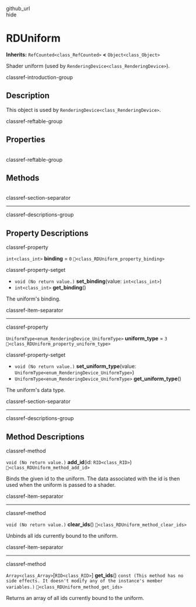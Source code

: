 github\_url  
hide

# RDUniform

**Inherits:** `RefCounted<class_RefCounted>` **&lt;**
`Object<class_Object>`

Shader uniform (used by `RenderingDevice<class_RenderingDevice>`).

classref-introduction-group

## Description

This object is used by `RenderingDevice<class_RenderingDevice>`.

classref-reftable-group

## Properties

<table>
<tbody>
<tr>
</tr>
<tr>
</tr>
</tbody>
</table>

classref-reftable-group

## Methods

<table>
<tbody>
<tr>
</tr>
<tr>
</tr>
<tr>
</tr>
</tbody>
</table>

classref-section-separator

------------------------------------------------------------------------

classref-descriptions-group

## Property Descriptions

classref-property

`int<class_int>` **binding** = `0`
`🔗<class_RDUniform_property_binding>`

classref-property-setget

-   `void (No return value.)` **set\_binding**(value: `int<class_int>`)
-   `int<class_int>` **get\_binding**()

The uniform's binding.

classref-item-separator

------------------------------------------------------------------------

classref-property

`UniformType<enum_RenderingDevice_UniformType>` **uniform\_type** = `3`
`🔗<class_RDUniform_property_uniform_type>`

classref-property-setget

-   `void (No return value.)` **set\_uniform\_type**(value:
    `UniformType<enum_RenderingDevice_UniformType>`)
-   `UniformType<enum_RenderingDevice_UniformType>`
    **get\_uniform\_type**()

The uniform's data type.

classref-section-separator

------------------------------------------------------------------------

classref-descriptions-group

## Method Descriptions

classref-method

`void (No return value.)` **add\_id**(id: `RID<class_RID>`)
`🔗<class_RDUniform_method_add_id>`

Binds the given id to the uniform. The data associated with the id is
then used when the uniform is passed to a shader.

classref-item-separator

------------------------------------------------------------------------

classref-method

`void (No return value.)` **clear\_ids**()
`🔗<class_RDUniform_method_clear_ids>`

Unbinds all ids currently bound to the uniform.

classref-item-separator

------------------------------------------------------------------------

classref-method

`Array<class_Array>`\[`RID<class_RID>`\] **get\_ids**()
`const (This method has no side effects. It doesn't modify any of the instance's member variables.)`
`🔗<class_RDUniform_method_get_ids>`

Returns an array of all ids currently bound to the uniform.
